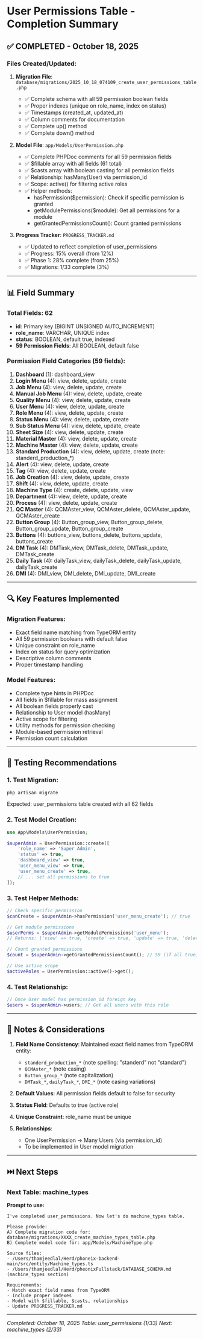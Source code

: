 # User Permissions Table - Completion Summary

## ✅ COMPLETED - October 18, 2025

### Files Created/Updated:

1. **Migration File**: `database/migrations/2025_10_18_074109_create_user_permissions_table.php`
   - ✅ Complete schema with all 59 permission boolean fields
   - ✅ Proper indexes (unique on role_name, index on status)
   - ✅ Timestamps (created_at, updated_at)
   - ✅ Column comments for documentation
   - ✅ Complete up() method
   - ✅ Complete down() method

2. **Model File**: `app/Models/UserPermission.php`
   - ✅ Complete PHPDoc comments for all 59 permission fields
   - ✅ $fillable array with all fields (61 total)
   - ✅ $casts array with boolean casting for all permission fields
   - ✅ Relationship: hasMany(User) via permission_id
   - ✅ Scope: active() for filtering active roles
   - ✅ Helper methods:
     - hasPermission($permission): Check if specific permission is granted
     - getModulePermissions($module): Get all permissions for a module
     - getGrantedPermissionsCount(): Count granted permissions

3. **Progress Tracker**: `PROGRESS_TRACKER.md`
   - ✅ Updated to reflect completion of user_permissions
   - ✅ Progress: 15% overall (from 12%)
   - ✅ Phase 1: 28% complete (from 25%)
   - ✅ Migrations: 1/33 complete (3%)

---

## 📊 Field Summary

### Total Fields: 62
- **id**: Primary key (BIGINT UNSIGNED AUTO_INCREMENT)
- **role_name**: VARCHAR, UNIQUE index
- **status**: BOOLEAN, default true, indexed
- **59 Permission Fields**: All BOOLEAN, default false

### Permission Field Categories (59 fields):

1. **Dashboard** (1): dashboard_view
2. **Login Menu** (4): view, delete, update, create
3. **Job Menu** (4): view, delete, update, create
4. **Manual Job Menu** (4): view, delete, update, create
5. **Quality Menu** (4): view, delete, update, create
6. **User Menu** (4): view, delete, update, create
7. **Role Menu** (4): view, delete, update, create
8. **Status Menu** (4): view, delete, update, create
9. **Sub Status Menu** (4): view, delete, update, create
10. **Sheet Size** (4): view, delete, update, create
11. **Material Master** (4): view, delete, update, create
12. **Machine Master** (4): view, delete, update, create
13. **Standard Production** (4): view, delete, update, create (note: standerd_production_*)
14. **Alert** (4): view, delete, update, create
15. **Tag** (4): view, delete, update, create
16. **Job Creation** (4): view, delete, update, create
17. **Shift** (4): view, delete, update, create
18. **Machine Type** (4): create, delete, update, view
19. **Department** (4): view, delete, update, create
20. **Process** (4): view, delete, update, create
21. **QC Master** (4): QCMAster_view, QCMAster_delete, QCMAster_update, QCMAster_create
22. **Button Group** (4): Button_group_view, Button_group_delete, Button_group_update, Button_group_create
23. **Buttons** (4): buttons_view, buttons_delete, buttons_update, buttons_create
24. **DM Task** (4): DMTask_view, DMTask_delete, DMTask_update, DMTask_create
25. **Daily Task** (4): dailyTask_view, dailyTask_delete, dailyTask_update, dailyTask_create
26. **DMI** (4): DMI_view, DMI_delete, DMI_update, DMI_create

---

## 🔍 Key Features Implemented

### Migration Features:
- Exact field name matching from TypeORM entity
- All 59 permission booleans with default false
- Unique constraint on role_name
- Index on status for query optimization
- Descriptive column comments
- Proper timestamp handling

### Model Features:
- Complete type hints in PHPDoc
- All fields in $fillable for mass assignment
- All boolean fields properly cast
- Relationship to User model (hasMany)
- Active scope for filtering
- Utility methods for permission checking
- Module-based permission retrieval
- Permission count calculation

---

## 🧪 Testing Recommendations

### 1. Test Migration:
```bash
php artisan migrate
```

Expected: user_permissions table created with all 62 fields

### 2. Test Model Creation:
```php
use App\Models\UserPermission;

$superAdmin = UserPermission::create([
    'role_name' => 'Super Admin',
    'status' => true,
    'dashboard_view' => true,
    'user_menu_view' => true,
    'user_menu_create' => true,
    // ... set all permissions to true
]);
```

### 3. Test Helper Methods:
```php
// Check specific permission
$canCreate = $superAdmin->hasPermission('user_menu_create'); // true

// Get module permissions
$userPerms = $superAdmin->getModulePermissions('user_menu');
// Returns: ['view' => true, 'create' => true, 'update' => true, 'delete' => true]

// Count granted permissions
$count = $superAdmin->getGrantedPermissionsCount(); // 59 (if all true)

// Use active scope
$activeRoles = UserPermission::active()->get();
```

### 4. Test Relationship:
```php
// Once User model has permission_id foreign key
$users = $superAdmin->users; // Get all users with this role
```

---

## 📝 Notes & Considerations

1. **Field Name Consistency**: Maintained exact field names from TypeORM entity:
   - `standerd_production_*` (note spelling: "standerd" not "standard")
   - `QCMAster_*` (note casing)
   - `Button_group_*` (note capitalization)
   - `DMTask_*`, `dailyTask_*`, `DMI_*` (note casing variations)

2. **Default Values**: All permission fields default to false for security

3. **Status Field**: Defaults to true (active role)

4. **Unique Constraint**: role_name must be unique

5. **Relationships**: 
   - One UserPermission → Many Users (via permission_id)
   - To be implemented in User model migration

---

## ⏭️ Next Steps

### Next Table: machine_types

**Prompt to use:**
```
I've completed user_permissions. Now let's do machine_types table.

Please provide:
A) Complete migration code for: database/migrations/XXXX_create_machine_types_table.php
B) Complete model code for: app/Models/MachineType.php

Source files:
- /Users/thamjeedlal/Herd/phoneix-backend-main/src/entity/Machine_types.ts
- /Users/thamjeedlal/Herd/pheonixFullstack/DATABASE_SCHEMA.md (machine_types section)

Requirements:
- Match exact field names from TypeORM
- Include proper indexes
- Model with $fillable, $casts, relationships
- Update PROGRESS_TRACKER.md
```

---

*Completed: October 18, 2025*
*Table: user_permissions (1/33)*
*Next: machine_types (2/33)*
